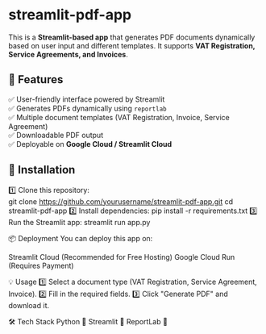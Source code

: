 # streamlit-pdf-app

This is a **Streamlit-based app** that generates PDF documents dynamically based on user input and different templates. It supports **VAT Registration, Service Agreements, and Invoices**.  

## 📜 Features  
✅ User-friendly interface powered by Streamlit  
✅ Generates PDFs dynamically using `reportlab`  
✅ Multiple document templates (VAT Registration, Invoice, Service Agreement)  
✅ Downloadable PDF output  
✅ Deployable on **Google Cloud / Streamlit Cloud**  
## 📂 Installation  

1️⃣ Clone this repository:  
git clone https://github.com/yourusername/streamlit-pdf-app.git
cd streamlit-pdf-app
2️⃣ Install dependencies:
pip install -r requirements.txt
3️⃣ Run the Streamlit app:
streamlit run app.py

📦 Deployment
You can deploy this app on:

Streamlit Cloud (Recommended for Free Hosting)
Google Cloud Run (Requires Payment)

💡 Usage
1️⃣ Select a document type (VAT Registration, Service Agreement, Invoice).
2️⃣ Fill in the required fields.
3️⃣ Click "Generate PDF" and download it.

🛠 Tech Stack
Python 🐍
Streamlit 🎨
ReportLab 📝
